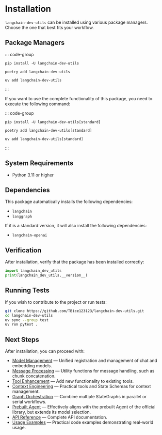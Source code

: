 # Installation

`langchain-dev-utils` can be installed using various package managers. Choose the one that best fits your workflow.

## Package Managers

::: code-group

```sh[pip]
pip install -U langchain-dev-utils
```

```sh[poetry]
poetry add langchain-dev-utils
```

```sh[uv]
uv add langchain-dev-utils
```

:::

If you want to use the complete functionality of this package, you need to execute the following command:

::: code-group

```sh[pip]
pip install -U langchain-dev-utils[standard]
```

```sh[poetry]
poetry add langchain-dev-utils[standard]
```

```sh[uv]
uv add langchain-dev-utils[standard]
```

:::

## System Requirements

- Python 3.11 or higher

## Dependencies

This package automatically installs the following dependencies:

- `langchain`
- `langgraph`

If it is a standard version, it will also install the following dependencies:

- `langchain-openai`

## Verification

After installation, verify that the package has been installed correctly:

```python
import langchain_dev_utils
print(langchain_dev_utils.__version__)
```

## Running Tests

If you wish to contribute to the project or run tests:

```bash
git clone https://github.com/TBice123123/langchain-dev-utils.git
cd langchain-dev-utils
uv sync --group test
uv run pytest .
```

## Next Steps

After installation, you can proceed with:

- [Model Management](./model-management.md) — Unified registration and management of chat and embedding models.
- [Message Processing](./message-processing.md) — Utility functions for message handling, such as chunk concatenation.
- [Tool Enhancement](./tool-enhancement.md) — Add new functionality to existing tools.
- [Context Engineering](./context-engineering.md) — Practical tools and State Schemas for context management.
- [Graph Orchestration](./graph-orchestration.md) — Combine multiple StateGraphs in parallel or serial workflows.
- [Prebuilt Agent](./prebuilt.md) — Effectively aligns with the prebuilt Agent of the official library, but extends its model selection.
- [API Reference](./api-reference.md) — Complete API documentation.
- [Usage Examples](./example.md) — Practical code examples demonstrating real-world usage.
